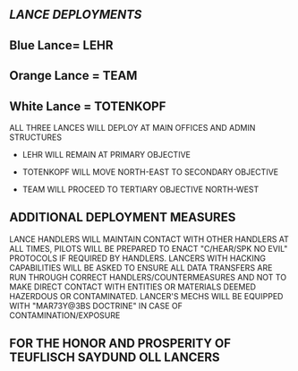 ## *LANCE DEPLOYMENTS*

## Blue Lance= LEHR

## Orange Lance = TEAM 

## White Lance = TOTENKOPF

ALL THREE LANCES WILL DEPLOY AT MAIN OFFICES AND ADMIN STRUCTURES

* LEHR WILL REMAIN AT PRIMARY OBJECTIVE

* TOTENKOPF WILL MOVE NORTH-EAST TO SECONDARY OBJECTIVE 

* TEAM WILL PROCEED TO TERTIARY OBJECTIVE NORTH-WEST

## ADDITIONAL DEPLOYMENT MEASURES 

LANCE HANDLERS WILL MAINTAIN CONTACT WITH OTHER HANDLERS AT ALL TIMES, PILOTS WILL BE PREPARED TO ENACT "C/HEAR/SPK NO EVIL" 
PROTOCOLS IF REQUIRED BY HANDLERS.  LANCERS WITH HACKING CAPABILITIES WILL BE ASKED TO ENSURE ALL DATA TRANSFERS ARE RUN THROUGH CORRECT
HANDLERS/COUNTERMEASURES AND NOT TO MAKE DIRECT CONTACT WITH ENTITIES OR MATERIALS DEEMED HAZERDOUS OR CONTAMINATED. LANCER'S MECHS WILL BE 
EQUIPPED WITH "MAR73Y@3BS DOCTRINE" IN CASE OF CONTAMINATION/EXPOSURE


## FOR THE HONOR AND PROSPERITY OF TEUFLISCH SAYDUND OLL LANCERS
